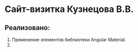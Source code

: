 # Сайт-визитка Кузнецова В.В.

## Реализовано:

1. Применение элементов библиотеки Angular Material.
2. 
